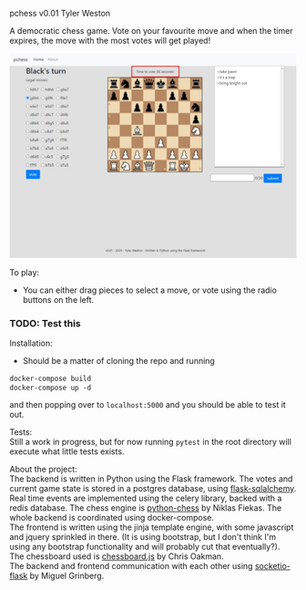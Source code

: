 pchess v0.01
Tyler Weston

A democratic chess game. Vote on your favourite move and when the timer expires, the move with the most votes will get played!  
  
![Alt text](docs/pchessScreenShot.JPG)

To play:  
- You can either drag pieces to select a move, or vote using the radio buttons on the left.  


### TODO: Test this  
Installation:
- Should be a matter of cloning the repo and running
```
docker-compose build
docker-compose up -d
```
and then popping over to `localhost:5000` and you should be able to test it out.  
  
Tests:  
Still a work in progress, but for now running `pytest` in the root directory will execute what little tests exists.
  
About the project:  
The backend is written in Python using the Flask framework. The votes and current game state is stored in a postgres database, using [flask-sqlalchemy](https://flask-sqlalchemy.palletsprojects.com/en/2.x/). Real time events are implemented using the celery library, backed with a redis database. The chess engine is [python-chess](https://python-chess.readthedocs.io/en/latest/) by Niklas Fiekas. The whole backend is coordinated using docker-compose.    
The frontend is written using the jinja template engine, with some javascript and jquery sprinkled in there. (It is using bootstrap, but I don't think I'm using any bootstrap functionality and will probably cut that eventually?). The chessboard used is [chessboard.js](https://chessboardjs.com/) by Chris Oakman.  
The backend and frontend communication with each other using [socketio-flask](https://flask-socketio.readthedocs.io/en/latest/) by Miguel Grinberg.   
